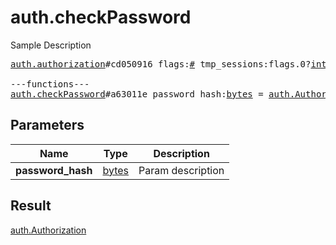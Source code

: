 # auth.checkPassword

Sample Description

<pre>
<a href="../constructor/auth.authorization.md">auth.authorization</a>#cd050916 flags:<a href="../type/#.md">#</a> tmp_sessions:flags.0?<a href="../type/int.md">int</a> user:<a href="../type/User.md">User</a> = <a href="../type/auth.Authorization.md">auth.Authorization</a>;

---functions---
<a href="../method/auth.checkPassword.md">auth.checkPassword</a>#a63011e password_hash:<a href="../type/bytes.md">bytes</a> = <a href="../type/auth.Authorization.md">auth.Authorization</a>;
</pre>
## Parameters

| Name | Type | Description |
|------|:----:|-------------|
| **password_hash** | <a href="../type/bytes.md">bytes</a> | Param description |

## Result

<a href="../type/auth.Authorization.md">auth.Authorization</a>

